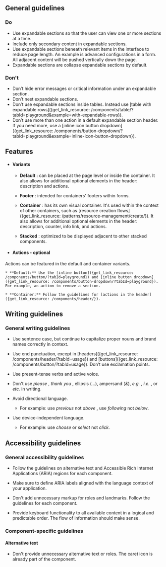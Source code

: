 ## General guidelines

### Do

  * Use expandable sections so that the user can view one or more sections at a time. 
  * Include only secondary content in expandable sections.
  * Use expandable sections beneath relevant items in the interface to reduce page length. An example is advanced configurations in a form. All adjacent content will be pushed vertically down the page.
  * Expandable sections are collapse expandable sections by default.



### Don't

  * Don’t hide error messages or critical information under an expandable section.
  * Don’t nest expandable sections.
  * Don’t use expandable sections inside tables. Instead use [table with expandable rows]({get_link_resource: /components/table/?tabId=playground&example=with-expandable-rows}).
  * Don’t use more than one action in a default expandable section header. If you need more, use a [inline icon button dropdown]({get_link_resource: /components/button-dropdown/?tabId=playground&example=inline-icon-button-dropdown}).



## Features

  * #### Variants

    * **Default** : can be placed at the page level or inside the container. It also allows for additional optional elements in the header: description and actions.

    * **Footer** : intended for containers' footers within forms.

    * **Container** : has its own visual container. It's used within the context of other containers, such as [resource creation flows]({get_link_resource: /patterns/resource-management/create/}). It also allows for additional optional elements in the header: description, counter, info link, and actions.

    * **Stacked** : optimized to be displayed adjacent to other stacked components.

  * #### Actions \- optional

Actions can be featured in the default and container variants.

    * **Default:** Use the [inline button]({get_link_resource: /components/button/?tabId=playground}) and [inline button dropdown]({get_link_resource: /components/button-dropdown/?tabId=playground}). For example, an action to remove a section.

    * **Container:** Follow the guidelines for [actions in the header]({get_link_resource: /components/header/}).




## Writing guidelines

### General writing guidelines

  * Use sentence case, but continue to capitalize proper nouns and brand names correctly in context.

  * Use end punctuation, except in [headers]({get_link_resource: /components/header/?tabId=usage}) and [buttons]({get_link_resource: /components/button/?tabId=usage}). Don’t use exclamation points.

  * Use present-tense verbs and active voice.

  * Don't use _please_ , _thank you_ , ellipsis (_..._), ampersand (_&_), _e.g._ , _i.e._ , or _etc._ in writing.

  * Avoid directional language.

    * For example: use _previous_ not _above_ , use _following_ not _below_.

  * Use device-independent language.

    * For example: use _choose_ or _select_ not _click_.




## Accessibility guidelines

### General accessibility guidelines

  * Follow the guidelines on alternative text and Accessible Rich Internet Applications (ARIA) regions for each component.

  * Make sure to define ARIA labels aligned with the language context of your application.

  * Don't add unnecessary markup for roles and landmarks. Follow the guidelines for each component.

  * Provide keyboard functionality to all available content in a logical and predictable order. The flow of information should make sense.




### Component-specific guidelines

#### Alternative text

  * Don't provide unnecessary alternative text or roles. The caret icon is already part of the component.




